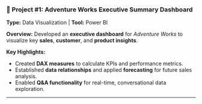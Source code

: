 ### **🚀 Project #1: Adventure Works Executive Summary Dashboard**

**Type:** Data Visualization | **Tool:** Power BI

**Overview:**
Developed an **executive dashboard** for *Adventure Works* to visualize key **sales**, **customer**, and **product insights**.

**Key Highlights:**

* Created **DAX measures** to calculate KPIs and performance metrics.
* Established **data relationships** and applied **forecasting** for future sales analysis.
* Enabled **Q&A functionality** for real-time, conversational data exploration.

---

